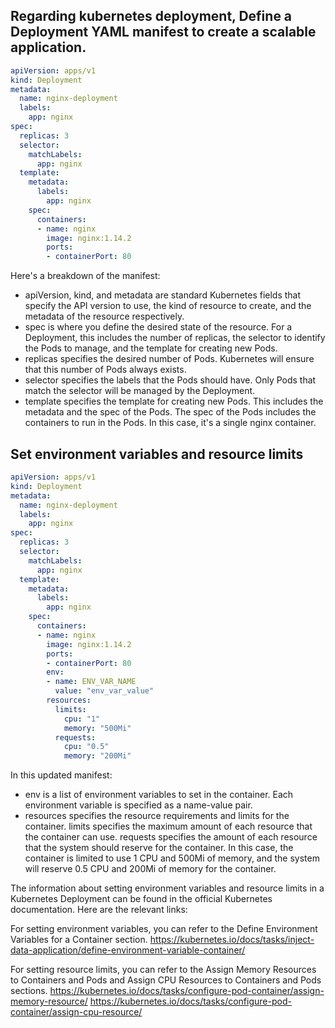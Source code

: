 ## Regarding kubernetes deployment, Define a Deployment YAML manifest to create a scalable application.

```yaml
apiVersion: apps/v1
kind: Deployment
metadata:
  name: nginx-deployment
  labels:
    app: nginx
spec:
  replicas: 3
  selector:
    matchLabels:
      app: nginx
  template:
    metadata:
      labels:
        app: nginx
    spec:
      containers:
      - name: nginx
        image: nginx:1.14.2
        ports:
        - containerPort: 80
```

Here's a breakdown of the manifest:

- apiVersion, kind, and metadata are standard Kubernetes fields that specify the API version to use, the kind of resource to create, and the metadata of the resource respectively.
- spec is where you define the desired state of the resource. For a Deployment, this includes the number of replicas, the selector to identify the Pods to manage, and the template for creating new Pods.
- replicas specifies the desired number of Pods. Kubernetes will ensure that this number of Pods always exists.
- selector specifies the labels that the Pods should have. Only Pods that match the selector will be managed by the Deployment.
- template specifies the template for creating new Pods. This includes the metadata and the spec of the Pods. The spec of the Pods includes the containers to run in the Pods. In this case, it's a single nginx container.


## Set environment variables and resource limits

```yaml
apiVersion: apps/v1
kind: Deployment
metadata:
  name: nginx-deployment
  labels:
    app: nginx
spec:
  replicas: 3
  selector:
    matchLabels:
      app: nginx
  template:
    metadata:
      labels:
        app: nginx
    spec:
      containers:
      - name: nginx
        image: nginx:1.14.2
        ports:
        - containerPort: 80
        env:
        - name: ENV_VAR_NAME
          value: "env_var_value"
        resources:
          limits:
            cpu: "1"
            memory: "500Mi"
          requests:
            cpu: "0.5"
            memory: "200Mi"
```

In this updated manifest:

- env is a list of environment variables to set in the container. Each environment variable is specified as a name-value pair.
- resources specifies the resource requirements and limits for the container. limits specifies the maximum amount of each resource that the container can use. requests specifies the amount of each resource that the system should reserve for the container. In this case, the container is limited to use 1 CPU and 500Mi of memory, and the system will reserve 0.5 CPU and 200Mi of memory for the container.

The information about setting environment variables and resource limits in a Kubernetes Deployment can be found in the official Kubernetes documentation. Here are the relevant links:

For setting environment variables, you can refer to the Define Environment Variables for a Container section. https://kubernetes.io/docs/tasks/inject-data-application/define-environment-variable-container/

For setting resource limits, you can refer to the Assign Memory Resources to Containers and Pods and Assign CPU Resources to Containers and Pods sections. https://kubernetes.io/docs/tasks/configure-pod-container/assign-memory-resource/
https://kubernetes.io/docs/tasks/configure-pod-container/assign-cpu-resource/
